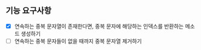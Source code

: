 ## 기능 요구사항

- [x] 연속하는 중복 문자열이 존재한다면, 중복 문자에 해당하는 인덱스를 반환하는 메소드 생성하기
- [ ] 연속하는 중복 문자들이 없을 때까지 중복 문자열 제거하기